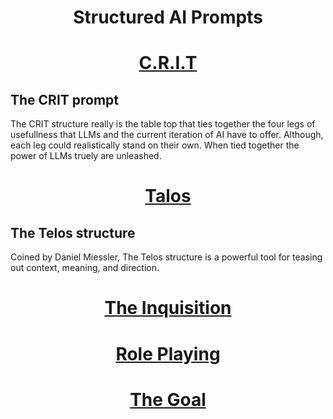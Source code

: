 <dev align="center">
    <h1>Structured AI Prompts</h1>
</dev>

<dev align="center">
    <h1><a href="https://github.com/RoadDogsAndTruckerHats/structured-ai-prompts/tree/main/CRIT#readme">C.R.I.T</a></h1>
</dev>

## The CRIT prompt

The CRIT structure really is the table top that ties together the four legs of usefullness that LLMs and the current iteration of AI have to offer. Although, each leg could realistically stand on their own. When tied together the power of LLMs truely are unleashed.

<dev align="center">
    <h1><a href="">Talos</a></h1>
</dev>

## The Telos structure

Coined by Daniel Miessler, The Telos structure is a powerful tool for teasing out context, meaning, and direction.

<dev align="center">
    <h1><a href="">The Inquisition</a></h1>
</dev>

<dev align="center">
    <h1><a href="">Role Playing</a></h1>
</dev>

<dev align="center">
    <h1><a href="">The Goal</a></h1>
</dev>
